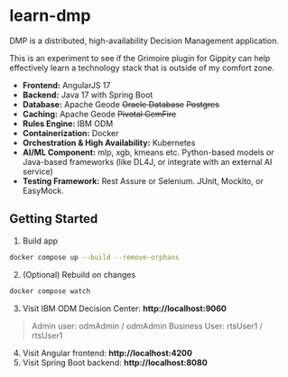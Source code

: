 # learn-dmp

DMP is a distributed, high-availability Decision Management application.

This is an experiment to see if the Grimoire plugin for Gippity can help effectively learn a technology stack that is outside of my comfort zone.

- **Frontend:** AngularJS 17
- **Backend:** Java 17 with Spring Boot
- **Database:** Apache Geode ~~Oracle Database~~ ~~Postgres~~
- **Caching:** Apache Geode ~~Pivotal GemFire~~
- **Rules Engine:** IBM ODM
- **Containerization:** Docker
- **Orchestration & High Availability:** Kubernetes
- **AI/ML Component:** mlp, xgb, kmeans etc. Python-based models or Java-based frameworks (like DL4J, or integrate with an external AI service)
- **Testing Framework:** Rest Assure or Selenium. JUnit, Mockito, or EasyMock.

## Getting Started

1. Build app
```sh
docker compose up --build --remove-orphans
```

2. (Optional) Rebuild on changes
```sh
docker compose watch
```

3. Visit IBM ODM Decision Center: **http://localhost:9060**

> Admin user: odmAdmin / odmAdmin
> Business User: rtsUser1 / rtsUser1

4. Visit Angular frontend: **http://localhost:4200**
5. Visit Spring Boot backend: **http://localhost:8080**
